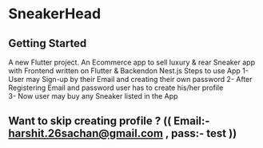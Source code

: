# SneakerHead

## Getting Started

A new Flutter project.
An Ecommerce app to sell luxury & rear Sneaker app with Frontend written on Flutter & Backendon Nest.js 
Steps to use App
 1- User may Sign-up by their Email and creating their own password
 2- After Registering Email and password user has to create his/her profile  
 3- Now user may buy any Sneaker listed in the App 

## Want  to skip creating profile ? (( Email:- harshit.26sachan@gmail.com , pass:- test ))



